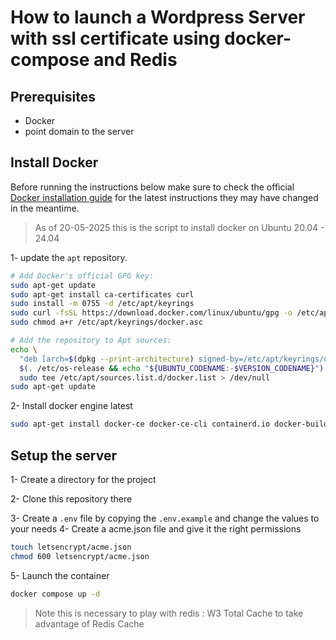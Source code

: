 # How to launch a Wordpress Server with ssl certificate using docker-compose and Redis

## Prerequisites

- Docker
- point domain to the server

## Install Docker

Before running the instructions below make sure to check the official [Docker installation guide](https://docs.docker.com/engine/install/ubuntu/) for the latest instructions they may have changed in the meantime.

> As of 20-05-2025 this is the script to install docker on Ubuntu 20.04 - 24.04

1- update the `apt` repository.

```bash
# Add Docker's official GPG key:
sudo apt-get update
sudo apt-get install ca-certificates curl
sudo install -m 0755 -d /etc/apt/keyrings
sudo curl -fsSL https://download.docker.com/linux/ubuntu/gpg -o /etc/apt/keyrings/docker.asc
sudo chmod a+r /etc/apt/keyrings/docker.asc

# Add the repository to Apt sources:
echo \
  "deb [arch=$(dpkg --print-architecture) signed-by=/etc/apt/keyrings/docker.asc] https://download.docker.com/linux/ubuntu \
  $(. /etc/os-release && echo "${UBUNTU_CODENAME:-$VERSION_CODENAME}") stable" | \
  sudo tee /etc/apt/sources.list.d/docker.list > /dev/null
sudo apt-get update
```

2- Install docker engine latest

```bash
sudo apt-get install docker-ce docker-ce-cli containerd.io docker-buildx-plugin docker-compose-plugin
```

## Setup the server

1- Create a directory for the project

2- Clone this repository there

3- Create a `.env` file by copying the `.env.example` and change the values to your needs
4- Create a acme.json file and give it the right permissions

```bash
touch letsencrypt/acme.json
chmod 600 letsencrypt/acme.json
```

5- Launch the container

```bash
docker compose up -d
```

> Note this is necessary to play with redis : W3 Total Cache to take advantage of Redis Cache
